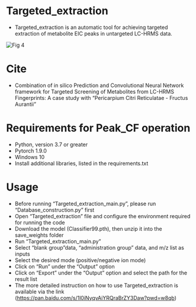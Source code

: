 # Targeted_extraction

* Targeted_extraction is an automatic tool for achieving targeted extraction of metabolite EIC peaks in untargeted LC-HRMS data.

![Fig 4](https://github.com/JunZeng1999/Targeted_extraction/assets/109707707/8d2111c2-7913-4508-bc95-be8e8672f4bf)



# Cite

* Combination of in silico Prediction and Convolutional Neural Network framework for Targeted Screening of Metabolites from LC-HRMS Fingerprints: A case study with “Pericarpium Citri Reticulatae - Fructus Aurantii”

# Requirements for Peak_CF operation
* Python, version 3.7 or greater
* Pytorch 1.9.0
* Windows 10
* Install additional libraries, listed in the requirements.txt

# Usage
* Before running “Targeted_extraction_main.py”, please run “Database_construction.py” first
* Open “Targeted_extraction” file and configure the environment required for running the code
* Download the model (Classifier99.pth), then unzip it into the save_weights folder
* Run “Targeted_extraction_main.py”
* Select “blank group”data, “administration group” data, and m/z list as inputs
* Select the desired mode (positive/negative ion mode)
* Click on “Run” under the “Output” option
* Click on “Export” under the “Output” option and select the path for the result list
* The more detailed instruction on how to use Targeted_extraction is available via the link (https://pan.baidu.com/s/1l0iNyqvAiYRQraBrZY3Daw?pwd=w8qb)
